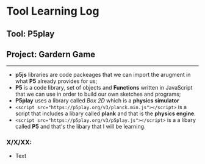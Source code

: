 # Tool Learning Log

## Tool: **P5play**

## Project: **Gardern Game**

---

* **p5js** libraries are code packeages that we can import the arugment in what **P5** already provides for us;
* **P5** is a code library, set of objects and **Functions** written in JavaScript that we can use in order to build our own sketches and programs;
* **P5play** uses a library called _Box 2D_ which is a **physics simulator**
* ```<script src="https://p5play.org/v3/planck.min.js"></script>``` is a script that includes a libary called **plank** and that is the **physics engine**.
* ```<script src="https://p5play.org/v3/p5play.js"></script>``` is a a libary called **P5** and that's the libary that I will be learning.


### X/X/XX:
* Text


<!-- 
* Links you used today (websites, videos, etc)
* Things you tried, progress you made, etc
* Challenges, a-ha moments, etc
* Questions you still have
* What you're going to try next
-->
